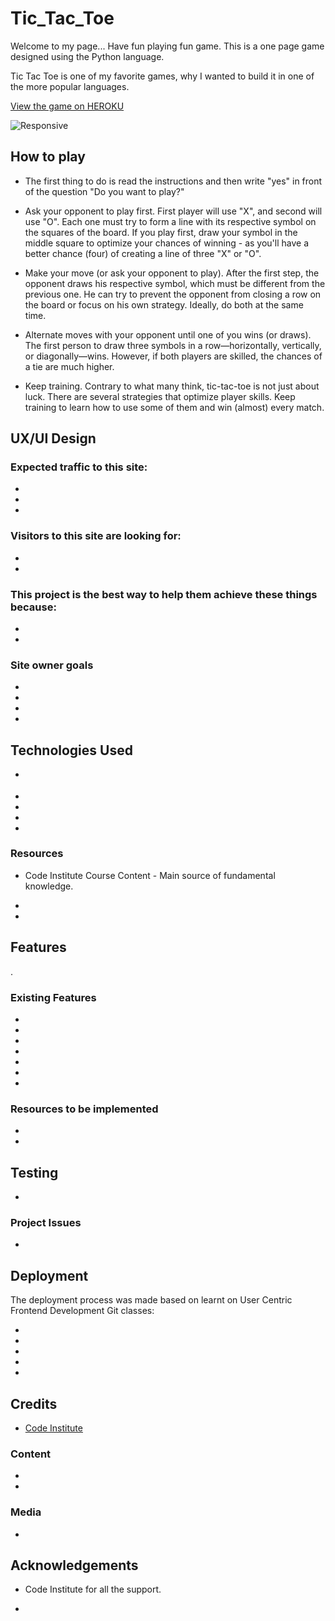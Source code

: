 <h1>Tic_Tac_Toe</h1>
<p>Welcome to my page... Have fun playing fun game. This is a one page game designed using the Python language. 

Tic Tac Toe is one of my favorite games, why I wanted to build it in one of the more popular languages. </P>

[View the game on HEROKU](https://tictactoe-cacpaes.herokuapp.com/)

![Responsive](https://user-images.githubusercontent.com/93129370/163144374-d2c085b5-146e-4b5b-9854-0ff7be24b685.png)


<h2>How to play</h2>

*  The first thing to do is read the instructions and then write "yes" in front of the question "Do you want to play?"

*  Ask your opponent to play first. First player will use "X", and second will use "O". Each one must try to form a line with its respective symbol on the squares of the board. If you play first, draw your symbol in the middle square to optimize your chances of winning - as you'll have a better chance (four) of creating a line of three "X" or "O".

*  Make your move (or ask your opponent to play). After the first step, the opponent draws his respective symbol, which must be different from the previous one. He can try to prevent the opponent from closing a row on the board or focus on his own strategy. Ideally, do both at the same time.

*  Alternate moves with your opponent until one of you wins (or draws). The first person to draw three symbols in a row—horizontally, vertically, or diagonally—wins. However, if both players are skilled, the chances of a tie are much higher.

*  Keep training. Contrary to what many think, tic-tac-toe is not just about luck. There are several strategies that optimize player skills. Keep training to learn how to use some of them and win (almost) every match.


<h2>UX/UI Design</h2>

<h3>Expected traffic to this site:</h3>

* 

* 

* 

<h3>Visitors to this site are looking for:</h3>

* 

* 

<h3>This project is the best way to help them achieve these things because:</h3>

* 

* 

<h3>Site owner goals</h3>

*

* 

* 

* 

<h2>Technologies Used</h2>

* []() 

*

* 

* 

* 

<h3>Resources</h3>

* Code Institute Course Content - Main source of fundamental knowledge.

* 

*


<h2>Features</h2>

<p>.</p>

<h3>Existing Features</h3>

* 

*

* 

* 

*

*

* 

<h3>Resources to be implemented</h3>

* 

*

<h2>Testing</h2>

* []()

<h3>Project Issues</h3>

*

<h2>Deployment</h2>

<p>The deployment process was made based on learnt on User Centric Frontend Development Git classes:</p>

* 

* 

* 

* 

* 

<h2>Credits</h2>

* [Code Institute](https://codeinstitute.net/ie/) 

<h3>Content</h3>

*

* 

<h3>Media</h3>

* 

<h2>Acknowledgements</h2>

* Code Institute for all the support.

* 
